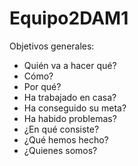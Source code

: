 # Equipo2DAM1
Objetivos generales:
- Quién va a hacer qué?
- Cómo?
- Por qué?
- Ha trabajado en casa?
- Ha conseguido su meta?
- Ha habido problemas?
- ¿En qué consiste?
- ¿Qué hemos hecho?
- ¿Quienes somos?
